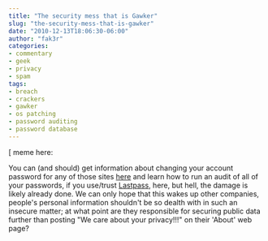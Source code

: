 ```yaml
---
title: "The security mess that is Gawker"
slug: "the-security-mess-that-is-gawker"
date: "2010-12-13T18:06:30-06:00"
author: "fak3r"
categories:
- commentary
- geek
- privacy
- spam
tags:
- breach
- crackers
- gawker
- os patching
- password auditing
- password database
---
```


[ meme here:
<!-- more -->

You can (and should) get information about changing your account password for any of those sites [here](http://lifehacker.com/5712785/faq-compromised-commenting-accounts-on-gawker-media) and learn how to run an audit of all of your passwords, if you use/trust [Lastpass](http://lastpass.com/), here, but hell, the damage is likely already done. We can only hope that this wakes up other companies, people's personal information shouldn't be so dealth with in such an insecure matter; at what point are they responsible for securing public data further than posting "We care about your privacy!!!" on their 'About' web page?
